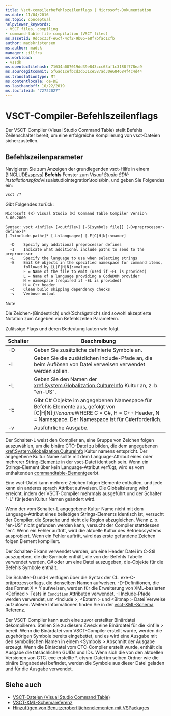 ```yaml
---
title: Vsct-compilerbefehlszeilenflags | Microsoft-Dokumentation
ms.date: 11/04/2016
ms.topic: conceptual
helpviewer_keywords:
- VSCT files, compiling
- command-table file compilation (VSCT files)
ms.assetid: 9dc6c33f-e6cf-4cf2-9b05-e8f7bfac1cfb
author: madskristensen
ms.author: madsk
manager: jillfra
ms.workload:
- vssdk
ms.openlocfilehash: 71634a007019dd39e843ccc63af1c3188f778ea9
ms.sourcegitcommit: 5f6ad1cefbcd3d531ce587ad30e684684f4c4d44
ms.translationtype: MT
ms.contentlocale: de-DE
ms.lasthandoff: 10/22/2019
ms.locfileid: "72722027"
---
```

# <a name="vsct-compiler-command-line-flags"></a>VSCT-Compiler-Befehlszeilenflags
Der VSCT-Compiler (Visual Studio Command Table) stellt Befehls Zeilenschalter bereit, um eine erfolgreiche Kompilierung von vsct-Dateien sicherzustellen.

## <a name="command-line-parameters"></a>Befehlszeilenparameter
 Navigieren Sie zum Anzeigen der grundlegenden vsct-Hilfe in einem [!INCLUDE[vsprvs](../../code-quality/includes/vsprvs_md.md)] **Befehls** Fenster zum *Visual Studio SDK-Installationspfad*\visualstudiointegration\tools\bin\, und geben Sie Folgendes ein:

```
vsct /?
```

 Gibt Folgendes zurück:

```
Microsoft (R) Visual Studio (R) Command Table Compiler Version 3.00.2000

Syntax: vsct <infile> [<outfile>] [-S[symbols file]] [-D<preprocessor-define>]*
[-I<include-path>]* [-L<language>] [-E[C|H|N]:<name>]

  -D    Specify any additional preprocessor defines
  -I    Indicate what additional include paths to send to the preprocessor
  -L    Specify the language to use when selecting strings
  -E    Emit C# objects in the specified namespace for command items,
        followed by [L|F|H|N]:<value>
        F = Name of the file to emit (used if -EL is provided)
        L = Name of a language providing a CodeDOM provider
        N = namespace (required if -EL is provided)
        H = C++ header
  -c    Clean build skipping dependency checks
  -v    Verbose output
```

> [!NOTE]
> Die Zeichen-(Bindestrich) und/(Schrägstrich) sind sowohl akzeptierte Notation zum Angeben von Befehlszeilen Parametern.

 Zulässige Flags und deren Bedeutung lauten wie folgt.

|Schalter|Beschreibung|
|------------|-----------------|
|-D|Geben Sie zusätzliche definierte Symbole an.|
|-I|Geben Sie die zusätzlichen Include-Pfade an, die beim Auflösen von Datei verweisen verwendet werden sollen.|
|-L|Geben Sie den Namen der <xref:System.Globalization.CultureInfo> Kultur an, z. b. "en-US".|
|-E|Gibt C# Objekte im angegebenen Namespace für Befehls Elemente aus, gefolgt von [C&#124;H&#124;N]:*filename*WHERE C = C#, H = C++ Header, N = Namespace. Der Namespace ist für C#erforderlich.|
|-v|Ausführliche Ausgabe.|

 Der Schalter-L weist den Compiler an, eine Gruppe von Zeichen folgen auszuwählen, um die binäre CTO-Datei zu bilden, die dem angegebenen <xref:System.Globalization.CultureInfo> Kultur namens entspricht. Der angegebene Kultur Name sollte mit dem Language-Attribut eines oder mehrerer [String-Elemente](../../extensibility/strings-element.md) in der vsct-Datei identisch sein. Wenn ein Strings-Element über kein Language-Attribut verfügt, wird es vom enthaltenden [commandtable-Element](../../extensibility/commandtable-element.md)geerbt.

 Eine vsct-Datei kann mehrere Zeichen folgen Elemente enthalten, und jede kann ein anderes sprach Attribut aufweisen. Die Globalisierung wird erreicht, indem der VSCT-Compiler mehrmals ausgeführt und der Schalter "-L" für jeden Kultur Namen geändert wird.

 Wenn der vom Schalter-L angegebene Kultur Name nicht mit dem Language-Attribut eines beliebigen Strings-Elements identisch ist, versucht der Compiler, die Sprache und nicht die Region abzugleichen. Wenn z. b. "en-US" nicht gefunden werden kann, versucht der Compiler stattdessen "en". Wenn ein Fehler auftritt, wird die aktuelle Kultur des Betriebssystems ausprobiert. Wenn ein Fehler auftritt, wird das erste gefundene Zeichen folgen Element kompiliert.

 Der Schalter-E kann verwendet werden, um eine Header Datei im C-Stil auszugeben, die die Symbole enthält, die von der Befehls Tabelle verwendet werden, C# oder um eine Datei auszugeben, die-Objekte für die Befehls Symbole enthält.

 Die Schalter-D und-I verfügen über die Syntax der CL. exe-C-präprozessorflags, die denselben Namen aufweisen. -D-Definitionen, die das Format X = Y aufweisen, werden für die Erweiterung von XML-basierten \<Defined > Tests in `Condition` Attributen verwendet. -I Include-Pfade werden verwendet, um \<Include >, \<Extern > und \<Bitmap > Datei Verweise aufzulösen. Weitere Informationen finden Sie in der [vsct-XML-Schema Referenz](../../extensibility/vsct-xml-schema-reference.md).

 Der VSCT-Compiler kann auch eine zuvor erstellter Binärdatei dekompilieren. Stellen Sie zu diesem Zweck eine Binärdatei für die \<infile > bereit.   Wenn die Binärdatei vom VSCT-Compiler erstellt wurde, werden die zugehörigen Symbole bereits eingebettet, und es wird eine Ausgabe mit den symbolischen Namen in einem \<Symbols > Abschnitt der Ausgabe erzeugt. Wenn die Binärdatei vom CTC-Compiler erstellt wurde, enthält die Ausgabe die tatsächlichen GUIDs und IDs. Wenn sich die von den aktuellen Versionen von CTC. exe erstellte *. ctsym-Datei im selben Ordner wie die binäre Eingabedatei befindet, werden die Symbole aus dieser Datei geladen und für die Ausgabe verwendet.

## <a name="see-also"></a>Siehe auch
- [VSCT-Dateien (Visual Studio Command Table)](../../extensibility/internals/visual-studio-command-table-dot-vsct-files.md)
- [VSCT-XML-Schemareferenz](../../extensibility/vsct-xml-schema-reference.md)
- [Hinzufügen von Benutzeroberflächenelementen mit VSPackages](../../extensibility/internals/how-vspackages-add-user-interface-elements.md)